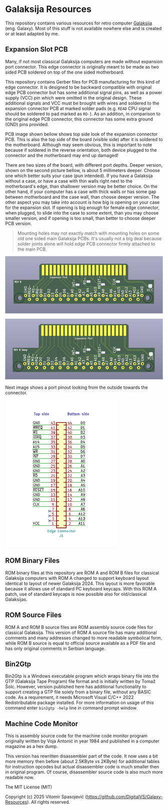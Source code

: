 # Galaksija Resources

This repository contains various resources for retro computer [Galaksija](https://en.wikipedia.org/wiki/Galaksija_(computer)) (eng. Galaxy). Most of this stuff is not available nowhere else and is created or at least adapted by me.

## Expansion Slot PCB

Many, if not most classical Galaksija computers are made without expansion port connector. This edge connector is originally meant to be made as two sided PCB soldered on top of the one sided motherboard.

This repository contains Gerber files for PCB manufacturing for this kind of edge connector. It is designed to be backward compatible with original edge PCB connector but has some additional signal pins, as well as a power supply (VCC) pin which were omitted in the original design. These additional signals and VCC must be brought with wires and soldered to the expansion connector PCB at marked solder pads (e.g. `READ` CPU signal should be soldered to pad marked as `RD-`). As an addition, in comparison to the original edge PCB connector, this connector has some extra ground (GND) pins provided.

PCB image shown bellow shows top side look of the expansion connector PCB. This is also the top side of the board (visible side) after it is soldered to the motherboard. Although may seem obvious, this is important to note because if soldered in the reverse orientation, both device plugged to the connector and the motherboard may end up damaged!

There are two sizes of the board, with different port depths. Deeper version, shown on the second picture bellow, is about 5 millimeters deeper. Choose one which better suits your case (pun intended). If you have a Galaksija without a case, or have a case with thin walls right next to the motherboard's edge, than shallower version may be better choice. On the other hand, if your computer has a case with thick walls or has some gap between motherboard and the case wall, than choose deeper version. The other aspect you may take into account is how big is opening on your case for the expansion slot. If opening is big enough for female edge connector, when plugged, to slide into the case to some extent, than you may choose smaller version, and if opening is too small, than better to choose deeper PCB version.

> Mounting holes may not exactly match with mounting holes on some old one sided main Galaksija PCBs. It's usually not a big deal because solder joints alone will hold edge PCB connector firmly attached to the main PCB.

![Expansion port PCB.](/images/expansion_port_pcb.png)

![Expansion port PCB.](/images/expansion_port_pcb_deep.png)

Next image shows a port pinout looking from the outside towards the connector.

![Expansion port pinout.](/images/expansion_port_pinout.png)

## ROM Binary Files

ROM binary files at this repository are ROM A and ROM B files for classical Galaksija computers with ROM A changed to support keyboard layout identical to layout of newer Galaksija 2024. This layout is more favorable because it allows use of standard PC keyboard keycaps. With this ROM A patch, use of standard keycaps is now possible also for old/classical Galaksijas.

## ROM Source Files

ROM A and ROM B source files are ROM assembly source code files for classical Galaksija. This version of ROM A source file has many additional comments and many addresses changed to more readable symbolical form, while ROM B source is equal to official source available as a PDF file and has only original comments in Serbian language.

## Bin2Gtp

Bin2Gtp is a Windows executable program which wraps binary file into the GTP (Galaksija Tape Program) file format and is initially written by Tomaž Šolc. However, version published here has additional functionality to support creating a GTP file solely from a binary file, without any BASIC code. As a requirement, it needs Microsoft Visual C/C++ 2022 Redistributable package installed. For more information on usage of this command enter `bin2gtp -help` line in command prompt window.

## Machine Code Monitor

This is assembly source code for the machine code monitor program originally written by Voja Antonić in year 1984 and published in a computer magazine as a hex dump.

This version has rewritten disassembler part of the code. It now uses a bit more memory then before (about 2.5KByte vs 2KByte) for additional tables for instruction opcodes but actual disassembler code is much smaller then in original program. Of course, disassembler source code is also much more readable now.

The MIT License (MIT)

Copyright (c) 2025 Vitomir Spasojević (<https://github.com/DigitalVS/Galaxy-Resources>). All rights reserved.
